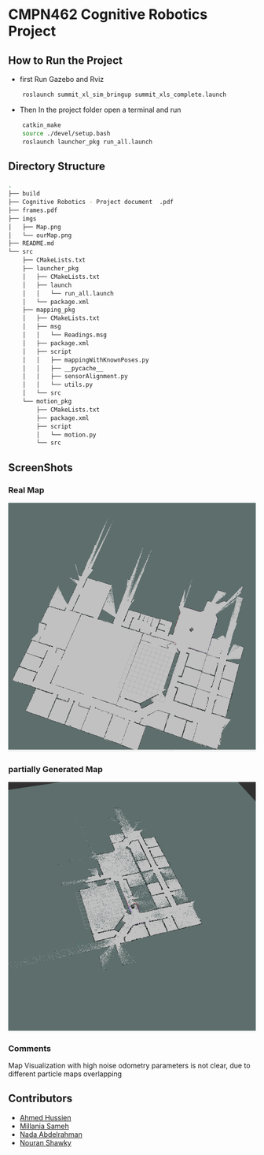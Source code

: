 # CMPN462 Cognitive Robotics Project

## How to Run the Project
- first Run Gazebo and Rviz
```bash
    roslaunch summit_xl_sim_bringup summit_xls_complete.launch
```
- Then In the project folder open a terminal and run
```bash
    catkin_make
    source ./devel/setup.bash
    roslaunch launcher_pkg run_all.launch
 ```

## Directory Structure
```bash
.
├── build
├── Cognitive Robotics - Project document  .pdf
├── frames.pdf
├── imgs
│   ├── Map.png
│   └── ourMap.png
├── README.md
└── src
    ├── CMakeLists.txt
    ├── launcher_pkg
    │   ├── CMakeLists.txt
    │   ├── launch
    │   │   └── run_all.launch
    │   └── package.xml
    ├── mapping_pkg
    │   ├── CMakeLists.txt
    │   ├── msg
    │   │   └── Readings.msg
    │   ├── package.xml
    │   ├── script
    │   │   ├── mappingWithKnownPoses.py
    │   │   ├── __pycache__
    │   │   ├── sensorAlignment.py
    │   │   └── utils.py
    │   └── src
    └── motion_pkg
        ├── CMakeLists.txt
        ├── package.xml
        ├── script
        │   └── motion.py
        └── src

```


 ## ScreenShots
### Real Map
![Real Map](imgs/Map.png)

### partially Generated Map 
![Our Map](imgs/ourMap.png)


### Comments
Map Visualization with high noise odometry parameters is not clear, due to different particle maps overlapping

## Contributors

- [Ahmed Hussien](https://www.github.com/Ahmedh12)
- [Millania Sameh](https://www.github.com/millaniaSameh)
- [Nada Abdelrahman](https://www.github.com/nadaabdelgayed)
- [Nouran Shawky]()

